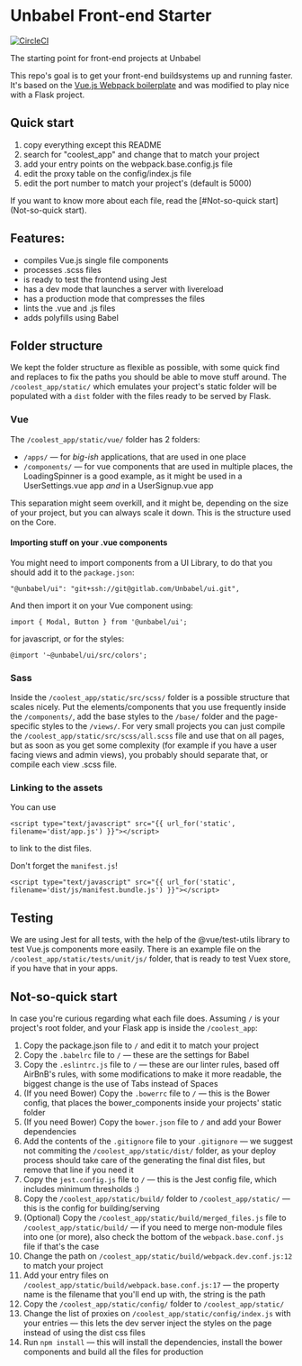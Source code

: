 # Unbabel Front-end Starter

[![CircleCI](https://circleci.com/gh/Unbabel/frontend-starter/tree/master.svg?style=svg&circle-token=97edd512a945d1412a5a0ff0ba51de509bd837db)](https://circleci.com/gh/Unbabel/frontend-starter/tree/master)

The starting point for front-end projects at Unbabel

This repo's goal is to get your front-end buildsystems up and running faster. It's based on the [Vue.js Webpack boilerplate](https://github.com/vuejs-templates/webpack) and was modified to play nice with a Flask project.

## Quick start
1. copy everything except this README
2. search for "coolest_app" and change that to match your project
3. add your entry points on the webpack.base.config.js file
4. edit the proxy table on the config/index.js file
5. edit the port number to match your project's (default is 5000)

If you want to know more about each file, read the [#Not-so-quick start](Not-so-quick start).

## Features:
- compiles Vue.js single file components
- processes .scss files
- is ready to test the frontend using Jest
- has a dev mode that launches a server with livereload
- has a production mode that compresses the files
- lints the .vue and .js files
- adds polyfills using Babel

## Folder structure
We kept the folder structure as flexible as possible, with some quick find and replaces to fix the paths you should be able to move stuff around.
The `/coolest_app/static/` which emulates your project's static folder will be populated with a `dist` folder with the files ready to be served by Flask.

### Vue
The `/coolest_app/static/vue/` folder has 2 folders:
- `/apps/` — for _big-ish_ applications, that are used in one place
- `/components/` — for vue components that are used in multiple places, the LoadingSpinner is a good example, as it might be used in a UserSettings.vue app _and_ in a UserSignup.vue app

This separation might seem overkill, and it might be, depending on the size of your project, but you can always scale it down. This is the structure used on the Core.

#### Importing stuff on your .vue components
You might need to import components from a UI Library, to do that you should add it to the `package.json`:
```
"@unbabel/ui": "git+ssh://git@gitlab.com/Unbabel/ui.git",
```

And then import it on your Vue component using:
```
import { Modal, Button } from '@unbabel/ui';
```
for javascript, or for the styles:
```
@import '~@unbabel/ui/src/colors';
```

### Sass
Inside the `/coolest_app/static/src/scss/` folder is a possible structure that scales nicely. Put the elements/components that you use frequently inside the `/components/`, add the base styles to the `/base/` folder and the page-specific styles to the `/views/`.
For very small projects you can just compile the `/coolest_app/static/src/scss/all.scss` file and use that on all pages, but as soon as you get some complexity (for example if you have a user facing views and admin views), you probably should separate that, or compile each view .scss file.


### Linking to the assets
You can use
```
<script type="text/javascript" src="{{ url_for('static', filename='dist/app.js') }}"></script>
```
to link to the dist files.

Don't forget the `manifest.js`!
```
<script type="text/javascript" src="{{ url_for('static', filename='dist/js/manifest.bundle.js') }}"></script>
```

## Testing
We are using Jest for all tests, with the help of the @vue/test-utils library to test Vue.js components more easily. There is an example file on the `/coolest_app/static/tests/unit/js/` folder, that is ready to test Vuex store, if you have that in your apps.

## Not-so-quick start
In case you're curious regarding what each file does. Assuming `/` is your project's root folder, and your Flask app is inside the `/coolest_app`:

1. Copy the package.json file to `/` and edit it to match your project
2. Copy the `.babelrc` file to `/` — these are the settings for Babel
3. Copy the `.eslintrc.js` file to `/` — these are our linter rules, based off AirBnB's rules, with some modifications to make it more readable, the biggest change is the use of Tabs instead of Spaces
4. (If you need Bower) Copy the `.bowerrc` file to `/` — this is the Bower config, that places the bower_components inside your projects' static folder
5. (If you need Bower) Copy the `bower.json` file to `/` and add your Bower dependencies
6. Add the contents of the `.gitignore` file to your `.gitignore` — we suggest not commiting the `/coolest_app/static/dist/` folder, as your deploy process should take care of the generating the final dist files, but remove that line if you need it
7. Copy the `jest.config.js` file to `/` — this is the Jest config file, which includes minimum thresholds :)
8. Copy the `/coolest_app/static/build/` folder to `/coolest_app/static/` — this is the config for building/serving
9. (Optional) Copy the `/coolest_app/static/build/merged_files.js` file to `/coolest_app/static/build/` — if you need to merge non-module files into one (or more), also check the bottom of the `webpack.base.conf.js` file if that's the case
10. Change the path on `/coolest_app/static/build/webpack.dev.conf.js:12` to match your project
11. Add your entry files on `/coolest_app/static/build/webpack.base.conf.js:17` — the property name is the filename that you'll end up with, the string is the path
12. Copy the `/coolest_app/static/config/` folder to `/coolest_app/static/`
13. Change the list of proxies on `/coolest_app/static/config/index.js` with your entries — this lets the dev server inject the styles on the page instead of using the dist css files
14. Run `npm install` — this will install the dependencies, install the bower components and build all the files for production
